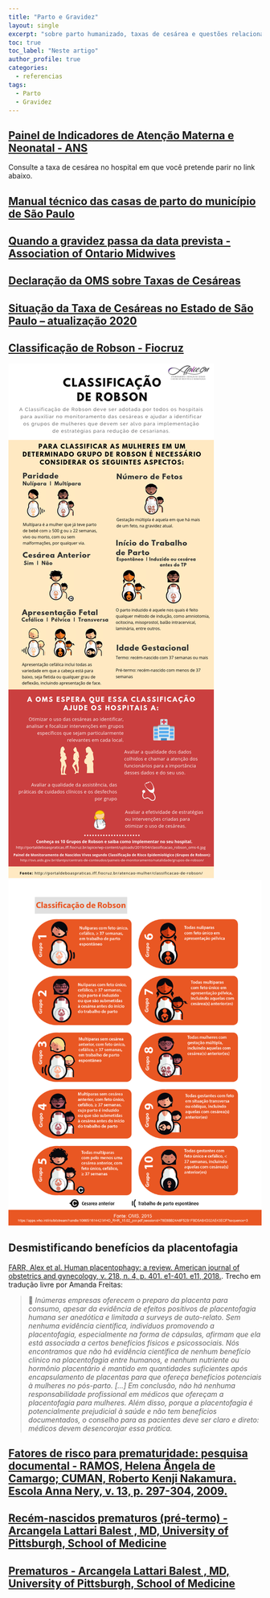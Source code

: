 ```yaml
---
title: "Parto e Gravidez"
layout: single
excerpt: "sobre parto humanizado, taxas de cesárea e questões relacionadas à gestação"
toc: true
toc_label: "Neste artigo"
author_profile: true
categories:
  - referencias
tags:
  - Parto
  - Gravidez
---
```

## [Painel de Indicadores de Atenção Materna e Neonatal - ANS](https://app.powerbi.com/view?r=eyJrIjoiYzBjZGI5YmMtOTExNy00MjVhLTk2NmMtN2NiOTYyNWVhYWE1IiwidCI6IjlkYmE0ODBjLTRmYTctNDJmNC1iYmEzLTBmYjEzNzVmYmU1ZiJ9)
Consulte a taxa de cesárea no hospital em que você pretende parir no link abaixo.

## [Manual técnico das casas de parto do município de São Paulo](https://www.prefeitura.sp.gov.br/cidade/secretarias/upload/saude/manual_tecnico_das_casas_de_parto_23_4_2019.pdf)

## [Quando a gravidez passa da data prevista - Association of Ontario Midwives](https://www.ontariomidwives.ca/sites/default/files/2020-06/Postdates-pregnancy-Portuguese.pdf)

## [Declaração da OMS sobre Taxas de Cesáreas](https://iris.who.int/bitstream/handle/10665/161442/WHO_RHR_15.02_por.pdf;jsessionid=45A71694A69451B06EACEF5394592CD6?sequence=3)

## [Situação da Taxa de Cesáreas no Estado de São Paulo – atualização 2020](https://portal.saude.sp.gov.br/resources/ses/perfil/gestor/homepage/gais-informa/gais_104_v3.pdf)

## [Classificação de Robson - Fiocruz](https://www.arca.fiocruz.br/bitstream/handle/icict/29751/CLASSIFICA%C7%C3O%20DE%20ROBSON.pdf;jsessionid=38218267F66E27BA8C20C7AB7E1575A1?sequence=2)

![classificacao-robson-infografico](https://raw.githubusercontent.com/freitasamanda/enciclopediamaterna/main/images/classificacao-robson-infografico.png)
![classificacao-robson](https://raw.githubusercontent.com/freitasamanda/enciclopediamaterna/main/images/classificacao-robson.jpg)

## Desmistificando benefícios da placentofagia
[FARR, Alex et al. Human placentophagy: a review. American journal of obstetrics and gynecology, v. 218, n. 4, p. 401. e1-401. e11, 2018.](https://doi.org/10.1016/j.ajog.2017.08.016). Trecho em tradução livre por Amanda Freitas:
> 💬 *Inúmeras empresas oferecem o preparo da placenta para consumo, apesar da evidência de efeitos positivos de placentofagia humana ser anedótica e limitada a surveys de auto-relato. Sem nenhuma evidência científica, indivíduos promovendo a placentofagia, especialmente na forma de cápsulas, afirmam que ela está associada a certos benefícios físicos e psicossociais. Nós encontramos que não há evidência científica de nenhum benefício clínico na placentofagia entre humanos, e nenhum nutriente ou hormônio placentário é mantido em quantidades suficientes após encapsulamento de placentas para que ofereça benefícios potenciais à mulheres no pós-parto. [...] Em conclusão, não há nenhuma responsabilidade profissional em médicos que ofereçam a placentofagia para mulheres. Além disso, porque a placentofagia é potencialmente prejudicial à saúde e não tem benefícios documentados, o conselho para as pacientes deve ser claro e direto: médicos devem desencorajar essa prática.*

## [Fatores de risco para prematuridade: pesquisa documental - RAMOS, Helena Ângela de Camargo; CUMAN, Roberto Kenji Nakamura.  Escola Anna Nery, v. 13, p. 297-304, 2009.](https://www.scielo.br/j/ean/a/rYLmLFg393yYQmYLztrZ9PL/?lang=pt)

## [Recém-nascidos prematuros (pré-termo) - Arcangela Lattari Balest , MD, University of Pittsburgh, School of Medicine](https://www.msdmanuals.com/pt-br/casa/problemas-de-saúde-infantil/problemas-gerais-em-recém-nascidos/recém-nascido-prematuro)

## [Prematuros - Arcangela Lattari Balest , MD, University of Pittsburgh, School of Medicine](https://www.msdmanuals.com/pt-br/profissional/pediatria/problemas-perinatais/prematuros)
